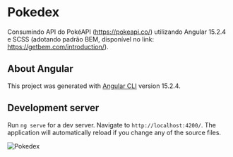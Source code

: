 # Pokedex

Consumindo API do PokéAPI (https://pokeapi.co/) utilizando Angular 15.2.4 e SCSS (adotando padrão BEM, disponível no link: https://getbem.com/introduction/).

## About Angular

This project was generated with [Angular CLI](https://github.com/angular/angular-cli) version 15.2.4.

## Development server

Run `ng serve` for a dev server. Navigate to `http://localhost:4200/`. The application will automatically reload if you change any of the source files.

![Pokedex](pokemon.png)

